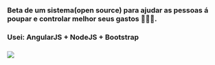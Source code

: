 <h3>Beta de um sistema(open source) para ajudar as pessoas á poupar e controlar melhor seus gastos 🚀🚀🚀. </h3>
 <h3>Usei: AngularJS + NodeJS + Bootstrap<h3>

<img src="https://cdn.dribbble.com/users/107759/screenshots/3910293/piggy.gif">
